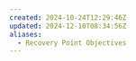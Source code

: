 ```yaml
---
created: 2024-10-24T12:29:46Z
updated: 2024-12-10T08:34:56Z
aliases:
  - Recovery Point Objectives
---
```

